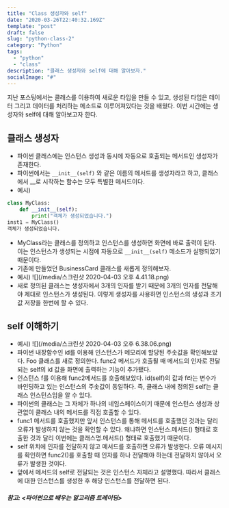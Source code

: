 ```yaml
---
title: "Class 생성자와 self"
date: "2020-03-26T22:40:32.169Z"
template: "post"
draft: false
slug: "python-class-2"
category: "Python"
tags:
  - "python"
  - "class"
description: "클래스 생성자와 self에 대해 알아보자."
socialImage: "#"
---
```


지난 포스팅에서는 클래스를 이용하여 새로운 타입을 만들 수 있고, 생성된 타입은 데이터 그리고 데이터를 처리하는 메소드로 이루어져있다는 것을 배웠다. 이번 시간에는 생성자와 self에 대해 알아보고자 한다.    

## 클래스 생성자   
- 파이썬 클래스에는 인스턴스 생성과 동시에 자동으로 호출되는 메서드인 생성자가 존재한다. 
- 파이썬에서는 ```__init__(self)``` 와 같은 이름의 메서드를 생성자라고 하고, 클래스에서 __로 시작하는 함수는 모두 특별한 메서드이다. 
- 예시)
```python
class MyClass:
    def __init__(self):
        print("객체가 생성되었습니다.")
inst1 = MyClass()
객체가 생성되었습니다.
```    

- MyClass라는 클래스를 정의하고 인스턴스를 생성하면 화면에 바로 출력이 된다. 이는 인스턴스가 생성되는 시점에 자동으로 ```__init__(self)``` 메소드가 실행되었기 때문이다. 
- 기존에 만들었던 BusinessCard 클래스를 새롭게 정의해보자. 
- 예시)
![](/media/스크린샷 2020-04-03 오후 4.41.18.png)
- 새로 정의된 클래스는 생성자에서 3개의 인자를 받기 때문에 3개의 인자를 전달해야 제대로 인스턴스가 생성된다. 이렇게 생성자를 사용하면 인스턴스의 생성과 초기값 저장을 한번에 할 수 있다. 

## self 이해하기   
- 예시)
![](/media/스크린샷 2020-04-03 오후 6.38.06.png)
- 파이썬 내장함수인 id를 이용해 인스턴스가 메모리에 할당된 주솟값을 확인해보았다. Foo 클래스를 새로 정의한다. func2 메서드가 호출될 때 메서드의 인자로 전달되는 self의 id 값을 화면에 출력하는 기능이 추가됐다.
- 인스턴스 f를 이용해 func2메서드를 호출해보았다. id(self)의 값과 f라는 변수가 바인딩하고 있는 인스턴스의 주솟값이 동일하다. 즉, 클래스 내에 정의된 self는 클래스 인스턴스임을 알 수 있다. 
- 파이썬의 클래스는 그 자체가 하나의 네임스페이스이기 때문에 인스턴스 생성과 상관없이 클래스 내의 메서드를 직접 호출할 수 있다.   
- func1 메서드를 호출했지만 앞서 인스턴스를 통해 메서드를 호출했던 것과는 달리 오류가 발생하지 않는 것을 확인할 수 있다. 왜냐하면 인스턴스.메서드() 형태로 호출한 것과 달리 이번에는 클래스명.메서드() 형태로 호출했기 때문이다.
- self 위치에 인자를 전달하지 않고 메서드를 호출하면 오류가 발생한다. 오류 메시지를 확인하면 func2()를 호출할 때 인자를 하나 전달해야 하는데 전달하지 않아서 오류가 발생한 것이다.
- 앞에서 메서드의 self로 전달되는 것은 인스턴스 자체라고 설명했다. 따라서 클래스에 대한 인스턴스를 생성한 후 해당 인스턴스를 전달하면 된다.

##### 참고: <파이썬으로 배우는 알고리즘 트레이딩>


